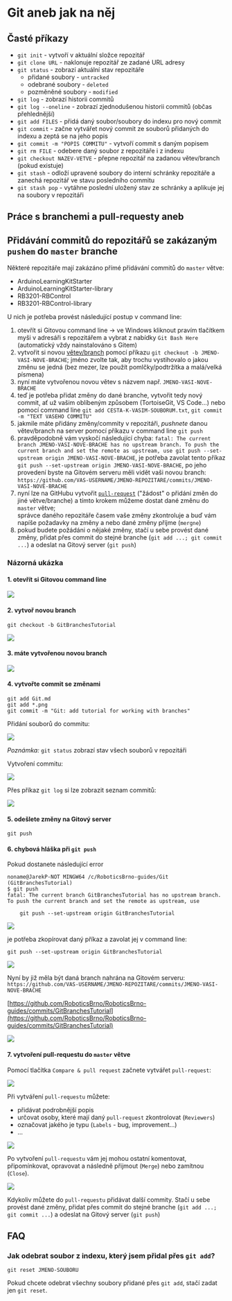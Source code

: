# Git aneb jak na něj

## Časté příkazy

- `git init` - vytvoří v aktuální složce repozitář
- `git clone URL` - naklonuje repozitář ze zadané URL adresy
- `git status` - zobrazí aktuální stav repozitáře
    - přidané soubory - `untracked`
    - odebrané soubory - `deleted`
    - pozměněné soubory - `modified`
- `git log` - zobrazí historii commitů
- `git log --oneline` - zobrazí zjednodušenou historii commitů (občas přehlednější)
- `git add FILES` - přidá daný soubor/soubory do indexu pro nový commit
- `git commit` - začne vytvářet nový commit ze souborů přidaných do indexu a zeptá se na jeho popis
- `git commit -m "POPIS COMMITU"` - vytvoří commit s daným popisem
- `git rm FILE` - odebere daný soubor z repozitáře i z indexu
- `git checkout NAZEV-VETVE` - přepne repozitář na zadanou větev/branch (pokud existuje)
- `git stash` - odloží upravené soubory do interní schránky repozitáře a zanechá repozitář ve stavu posledního commitu
- `git stash pop` - vytáhne poslední uložený stav ze schránky a aplikuje jej na soubory v repozitáři

## Práce s branchemi a pull-requesty aneb
## Přidávání commitů do repozitářů se zakázaným `pushem` do `master` branche

Některé repozitáře mají zakázáno přímé přidávání commitů do `master` větve:   
- ArduinoLearningKitStarter
- ArduinoLearningKitStarter-library
- RB3201-RBControl
- RB3201-RBControl-library

U nich je potřeba provést následující postup v command line:
1. otevřít si Gitovou command line -> ve Windows kliknout pravím tlačítkem myši v adresáři s repozitářem a vybrat z nabídky `Git Bash Here` (automatický vždy nainstalováno s Gitem)
1. vytvořit si novou [větev/branch](https://www.atlassian.com/git/tutorials/using-branches) pomocí příkazu `git checkout -b JMENO-VASI-NOVE-BRACHE`; jméno zvolte tak, aby trochu vystihovalo o jakou změnu se jedná (bez mezer, lze použít pomlčky/podtržítka a malá/velká písmena)
1. nyní máte vytvořenou novou větev s názvem např. `JMENO-VASI-NOVE-BRACHE`
1. teď je potřeba přidat změny do dané branche, vytvořit tedy nový commit, ať už vašim oblíbeným způsobem (TortoiseGit, VS Code...) nebo pomocí command line `git add CESTA-K-VASIM-SOUBORUM.txt`, `git commit -m "TEXT VASEHO COMMITU"`
1. jakmile máte přidány změny/commity v repozitáři, *pushnete* danou větev/branch na server pomocí příkazu v command line `git push`
1. pravděpodobně vám vyskočí následující chyba: `fatal: The current branch JMENO-VASI-NOVE-BRACHE has no upstream branch. To push the current branch and set the remote as upstream, use git push --set-upstream origin JMENO-VASI-NOVE-BRACHE`, je potřeba zavolat tento příkaz `git push --set-upstream origin JMENO-VASI-NOVE-BRACHE`, po jeho provedení byste na Gitovém serveru měli vidět vaši novou branch: `https://github.com/VAS-USERNAME/JMENO-REPOZITARE/commits/JMENO-VASI-NOVE-BRACHE`
1. nyní lze na GitHubu vytvořit [`pull-request`](https://help.github.com/en/articles/about-pull-requests) ("žádost" o přidání změn do jiné větve/branche) a tímto krokem můžeme dostat dané změnu do `master` větve;   
správce daného repozitáře časem vaše změny zkontroluje a buď vám napíše požadavky na změny a nebo dané změny příjme (`mergne`)
1. pokud budete požádáni o nějaké změny, stačí u sebe provést dané změny, přidat přes commit do stejné branche (`git add ...; git commit ...`) a odeslat na Gitový server (`git push`) 

### Názorná ukázka

#### 1. otevřít si Gitovou command line 

![](git01-open-Git-Bash-Here.png)

#### 2. vytvoř novou branch

```
git checkout -b GitBranchesTutorial
```

![](git02-create-branch.png)

#### 3. máte vytvořenou novou branch

![](git03-branch-created.png)

#### 4. vytvořte commit se změnami

```
git add Git.md
git add *.png
git commit -m "Git: add tutorial for working with branches"
```

Přidání souborů do commitu:

![](git04-add-files-with-changes.png)

*Poznámka:* `git status` zobrazí stav všech souborů v repozitáři

Vytvoření commitu:

![](git05-commit-changes.png)

Přes příkaz `git log` si lze zobrazit seznam commitů:

![](git06-logs.png)

#### 5. odešlete změny na Gitový server

```
git push
```


#### 6. chybová hláška při `git push`

Pokud dostanete následující error

```
noname@JarekP-NOT MINGW64 /c/RoboticsBrno-guides/Git (GitBranchesTutorial)
$ git push
fatal: The current branch GitBranchesTutorial has no upstream branch.
To push the current branch and set the remote as upstream, use

    git push --set-upstream origin GitBranchesTutorial
```

![](git07-push.png)

je potřeba zkopírovat daný příkaz a zavolat jej v command line:

```
git push --set-upstream origin GitBranchesTutorial
```

![](git08-push-upstream.png)

Nyní by již měla být daná branch nahrána na Gitovém serveru:   
`https://github.com/VAS-USERNAME/JMENO-REPOZITARE/commits/JMENO-VASI-NOVE-BRACHE`

[https://github.com/RoboticsBrno/RoboticsBrno-guides/commits/GitBranchesTutorial](https://github.com/RoboticsBrno/RoboticsBrno-guides/commits/GitBranchesTutorial)

![](git09-github-commits.png)

#### 7. vytvoření pull-requestu do `master` větve

Pomocí tlačítka `Compare & pull request` začnete vytvářet `pull-request`:

![](git10-github-pull-request-button.png)

Při vytváření `pull-requestu` můžete:
- přidávat podrobnější popis
- určovat osoby, které mají daný `pull-request` zkontrolovat (`Reviewers`)
- označovat jakého je typu (`Labels` - bug, improvement...)
- ...

![](git11-github-create-pull-request.png)

Po vytvoření `pull-requestu` vám jej mohou ostatní komentovat, připomínkovat, opravovat a následně přijmout (`Merge`) nebo zamítnou (`Close`).

![](git12-github-pull-request-created.png)

Kdykoliv můžete do `pull-requestu` přidávat další commity. Stačí u sebe provést dané změny, přidat přes commit do stejné branche (`git add ...; git commit ...`) a odeslat na Gitový server (`git push`) 

## FAQ

### Jak odebrat soubor z indexu, který jsem přidal přes `git add`?

```
git reset JMENO-SOUBORU
```

Pokud chcete odebrat všechny soubory přidané přes `git add`, stačí zadat jen `git reset`.

